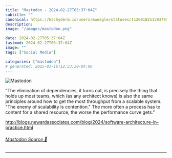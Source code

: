 ```yaml
---
title: "Mastodon - 2024-02-27T05:37:04Z"
subtitle: ""
canonical: https://hachyderm.io/users/mweagle/statuses/112001825139379563
description:
image: "/images/mastodon.png"

date: 2024-02-27T05:37:04Z
lastmod: 2024-02-27T05:37:04Z
image: ""
tags: ["Social Media"]

categories: ["mastodon"]
# generated: 2025-03-16T12:33:30-04:00
---
```

![Mastodon](/images/mastodon.png)

<p>“The elimination of dependencies, it turns out, is precisely the thing that holds up most teams, which (as any architect knows) is also the same principles around how to get the most throughput from a scalable system. &quot;The enemy of scalability is contention.&quot; The more often a process has to content for a shared resource, the worse the performance curve gets.”</p><p><a href="http://blogs.newardassociates.com/blog/2024/software-architecture-in-practice.html" target="_blank" rel="nofollow noopener noreferrer" translate="no"><span class="invisible">http://</span><span class="ellipsis">blogs.newardassociates.com/blo</span><span class="invisible">g/2024/software-architecture-in-practice.html</span></a></p>


###### [Mastodon Source 🐘](https://hachyderm.io/@mweagle/112001825139379563)

___
